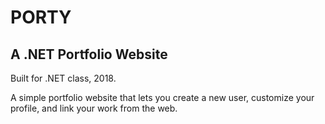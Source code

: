 # PORTY
## A .NET Portfolio Website
Built for .NET class, 2018. 

A simple portfolio website that lets you create a new user, customize your profile, and link your work from the web. 
